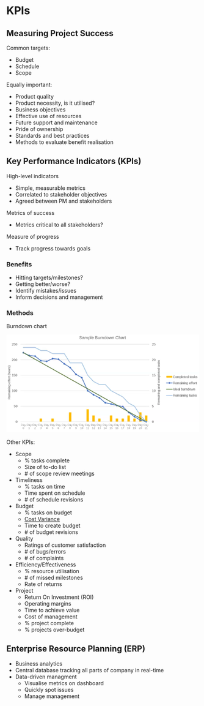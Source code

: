 # KPIs

## Measuring Project Success

Common targets:

- Budget
- Schedule
- Scope

Equally important:

- Product quality
- Product necessity, is it utilised?
- Business objectives
- Effective use of resources
- Future support and maintenance
- Pride of ownership
- Standards and best practices
- Methods to evaluate benefit realisation

## Key Performance Indicators (KPIs)

High-level indicators

- Simple, measurable metrics
- Correlated to stakeholder objectives
- Agreed between PM and stakeholders

Metrics of success

- Metrics critical to all stakeholders?

Measure of progress

- Track progress towards goals

### Benefits

- Hitting targets/milestones?
- Getting better/worse?
- Identify mistakes/issues
- Inform decisions and management

### Methods

Burndown chart

<center><img src="burndown-chart.png"></center>

Other KPIs:

- Scope
  - % tasks complete
  - Size of to-do list
  - \# of scope review meetings
- Timeliness
  - % tasks on time
  - Time spent on schedule
  - \# of schedule revisions
- Budget
  - % tasks on budget
  - [Cost Variance](budgeting-and-forecasting.md#forecasting)
  - Time to create budget
  - \# of budget revisions
- Quality
  - Ratings of customer satisfaction
  - \# of bugs/errors
  - \# of complaints
- Efficiency/Effectiveness
  - % resource utilisation
  - \# of missed milestones
  - Rate of returns
- Project
  - Return On Investment (ROI)
  - Operating margins
  - Time to achieve value
  - Cost of management
  - % project complete
  - % projects over-budget

## Enterprise Resource Planning (ERP)

- Business analytics
- Central database tracking all parts of company in real-time
- Data-driven managment
  - Visualise metrics on dashboard
  - Quickly spot issues
  - Manage management
